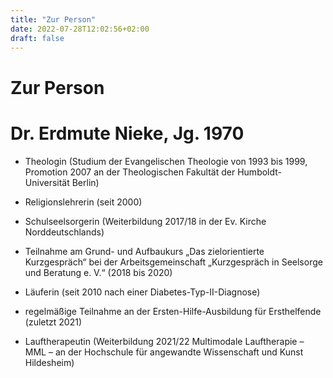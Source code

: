 ```yaml
---
title: "Zur Person"
date: 2022-07-28T12:02:56+02:00
draft: false
---
```


# Zur Person


# Dr. Erdmute Nieke, Jg. 1970

* Theologin (Studium der Evangelischen Theologie von 1993 bis 1999, Promotion 2007 an der Theologischen Fakultät der Humboldt-Universität Berlin)

* Religionslehrerin (seit 2000) 

* Schulseelsorgerin (Weiterbildung 2017/18 in der Ev. Kirche Norddeutschlands)

* Teilnahme am Grund- und Aufbaukurs „Das zielorientierte Kurzgespräch“ bei der Arbeitsgemeinschaft „Kurzgespräch in Seelsorge und Beratung e. V.“ (2018 bis 2020)
      
* Läuferin (seit 2010 nach einer Diabetes-Typ-II-Diagnose)
      
* regelmäßige Teilnahme an der Ersten-Hilfe-Ausbildung für Ersthelfende (zuletzt 2021) 
      
* Lauftherapeutin (Weiterbildung 2021/22 Multimodale Lauftherapie – MML – an der Hochschule für angewandte Wissenschaft und Kunst Hildesheim)



